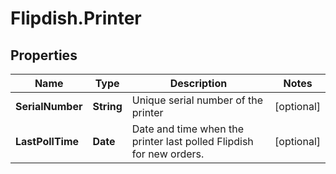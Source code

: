 # Flipdish.Printer

## Properties
Name | Type | Description | Notes
------------ | ------------- | ------------- | -------------
**SerialNumber** | **String** | Unique serial number of the printer | [optional] 
**LastPollTime** | **Date** | Date and time when the printer last polled Flipdish for new orders. | [optional] 


